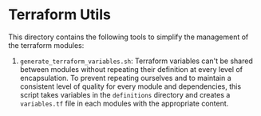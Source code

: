 # Terraform Utils

This directory contains the following tools to simplify the management of the terraform modules:

1. `generate_terraform_variables.sh`: Terraform variables can't be shared between modules without repeating their definition at every level of encapsulation.
   To prevent repeating ourselves and to maintain a consistent level of quality for every module and dependencies, this script takes variables 
   in the `definitions` directory and creates a `variables.tf` file in each modules with the appropriate content.